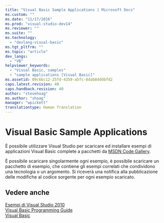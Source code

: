```yaml
---
title: "Visual Basic Sample Applications | Microsoft Docs"
ms.custom: ""
ms.date: "11/17/2016"
ms.prod: "visual-studio-dev14"
ms.reviewer: ""
ms.suite: ""
ms.technology: 
  - "devlang-visual-basic"
ms.tgt_pltfrm: ""
ms.topic: "article"
dev_langs: 
  - "VB"
helpviewer_keywords: 
  - "Visual Basic, samples"
  - "sample applications [Visual Basic]"
ms.assetid: 09c6bc12-25fd-4359-a5fc-8dab8dddbfd2
caps.latest.revision: 40
caps.handback.revision: 40
author: "stevehoag"
ms.author: "shoag"
manager: "wpickett"
translationtype: Human Translation
---
```

# Visual Basic Sample Applications
È possibile utilizzare Visual Studio per scaricare ed installare esempi di applicazioni Visual Basic complete a pacchetti da [MSDN Code Gallery](http://go.microsoft.com/fwlink/?LinkId=254185).  
  
 È possibile scaricare singolarmente ogni esempio, è possibile scaricare un pacchetto di esempio, che contiene gli esempi correlati che condividono una tecnologia o un argomento.  Si riceverà una notifica alla pubblicazione delle modifiche al codice sorgente per ogni esempio scaricato.  
  
## Vedere anche  
 [Esempi di Visual Studio 2010](http://go.microsoft.com/fwlink/?LinkId=150928)   
 [Visual Basic Programming Guide](../visual-basic/programming-guide/index.md)   
 [Visual Basic](../visual-basic/index.md)